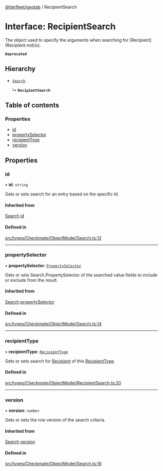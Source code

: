 [@fairfleet/geotab](../README.md) / RecipientSearch

# Interface: RecipientSearch

<para />
 The object used to specify the
 arguments when searching for [Recipient](Recipient.md)(s).

**`Deprecated`**

## Hierarchy

- [`Search`](Search.md)

  ↳ **`RecipientSearch`**

## Table of contents

### Properties

- [id](RecipientSearch.md#id)
- [propertySelector](RecipientSearch.md#propertyselector)
- [recipientType](RecipientSearch.md#recipienttype)
- [version](RecipientSearch.md#version)

## Properties

### id

• **id**: `string`

Gets or sets search for an entry based on the specific Id.

#### Inherited from

[Search](Search.md).[id](Search.md#id)

#### Defined in

[src/types/Checkmate/ObjectModel/Search.ts:12](https://github.com/fairfleet/geotab/blob/d57d931/src/types/Checkmate/ObjectModel/Search.ts#L12)

___

### propertySelector

• **propertySelector**: [`PropertySelector`](PropertySelector.md)

Gets or sets Search.PropertySelector of the searched value fields to include or exclude from the result.

#### Inherited from

[Search](Search.md).[propertySelector](Search.md#propertyselector)

#### Defined in

[src/types/Checkmate/ObjectModel/Search.ts:14](https://github.com/fairfleet/geotab/blob/d57d931/src/types/Checkmate/ObjectModel/Search.ts#L14)

___

### recipientType

• **recipientType**: [`RecipientType`](../README.md#recipienttype)

Gets or sets search for [Recipient](Recipient.md) of this
 [RecipientType](../README.md#recipienttype).

#### Defined in

[src/types/Checkmate/ObjectModel/RecipientSearch.ts:20](https://github.com/fairfleet/geotab/blob/d57d931/src/types/Checkmate/ObjectModel/RecipientSearch.ts#L20)

___

### version

• **version**: `number`

Gets or sets the row version of the search criteria.

#### Inherited from

[Search](Search.md).[version](Search.md#version)

#### Defined in

[src/types/Checkmate/ObjectModel/Search.ts:16](https://github.com/fairfleet/geotab/blob/d57d931/src/types/Checkmate/ObjectModel/Search.ts#L16)
